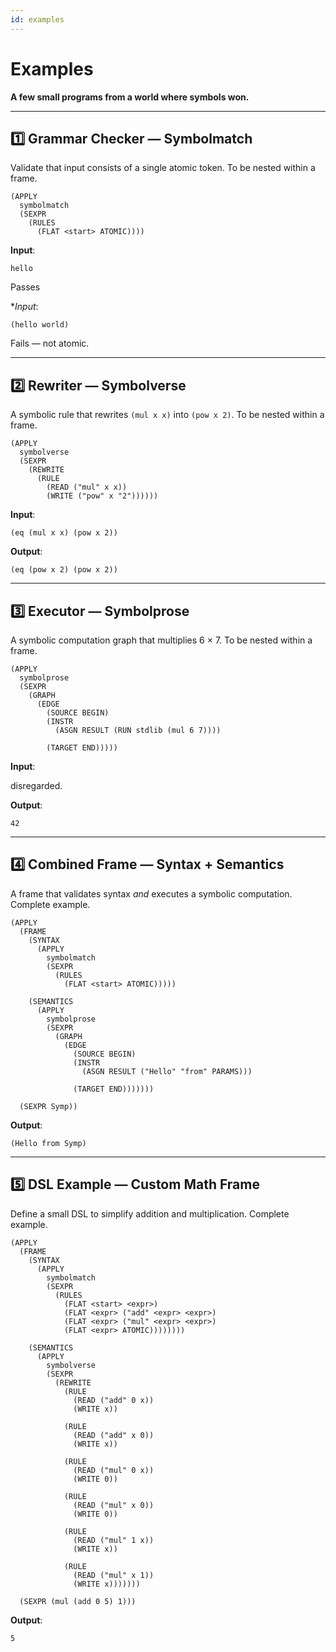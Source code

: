 ```yaml
---
id: examples
---
```


# Examples

**A few small programs from a world where symbols won.**

---

## 1️⃣ Grammar Checker — Symbolmatch

Validate that input consists of a single atomic token. To be nested within a frame.

```
(APPLY
  symbolmatch
  (SEXPR
    (RULES
      (FLAT <start> ATOMIC))))
````

**Input**:

```
hello
```

Passes

**Input*:

```
(hello world)
```

Fails — not atomic.

---

## 2️⃣ Rewriter — Symbolverse

A symbolic rule that rewrites `(mul x x)` into `(pow x 2)`. To be nested within a frame.

```
(APPLY
  symbolverse
  (SEXPR
    (REWRITE
      (RULE
        (READ ("mul" x x))
        (WRITE ("pow" x "2"))))))
```

**Input**:

```
(eq (mul x x) (pow x 2))
```

**Output**:

```
(eq (pow x 2) (pow x 2))
```

---

## 3️⃣ Executor — Symbolprose

A symbolic computation graph that multiplies 6 × 7. To be nested within a frame.

```
(APPLY
  symbolprose
  (SEXPR
    (GRAPH
      (EDGE
        (SOURCE BEGIN)
        (INSTR
          (ASGN RESULT (RUN stdlib (mul 6 7))))
        
        (TARGET END)))))
```

**Input**:

disregarded.

**Output**:

```
42
```

---

## 4️⃣ Combined Frame — Syntax + Semantics

A frame that validates syntax *and* executes a symbolic computation. Complete example.

```
(APPLY
  (FRAME
    (SYNTAX
      (APPLY
        symbolmatch
        (SEXPR
          (RULES
            (FLAT <start> ATOMIC)))))

    (SEMANTICS
      (APPLY
        symbolprose
        (SEXPR
          (GRAPH
            (EDGE
              (SOURCE BEGIN)
              (INSTR
                (ASGN RESULT ("Hello" "from" PARAMS)))
              
              (TARGET END)))))))
  
  (SEXPR Symp))
```

**Output**:

```
(Hello from Symp)
```

---

## 5️⃣ DSL Example — Custom Math Frame

Define a small DSL to simplify addition and multiplication. Complete example.

```
(APPLY
  (FRAME
    (SYNTAX
      (APPLY
        symbolmatch
        (SEXPR
          (RULES
            (FLAT <start> <expr>)
            (FLAT <expr> ("add" <expr> <expr>)
            (FLAT <expr> ("mul" <expr> <expr>)
            (FLAT <expr> ATOMIC))))))))

    (SEMANTICS
      (APPLY
        symbolverse
        (SEXPR
          (REWRITE
            (RULE
              (READ ("add" 0 x))
              (WRITE x))

            (RULE
              (READ ("add" x 0))
              (WRITE x))

            (RULE
              (READ ("mul" 0 x))
              (WRITE 0))

            (RULE
              (READ ("mul" x 0))
              (WRITE 0))

            (RULE
              (READ ("mul" 1 x))
              (WRITE x))

            (RULE
              (READ ("mul" x 1))
              (WRITE x)))))))

  (SEXPR (mul (add 0 5) 1)))
```

**Output**:

```
5
```
